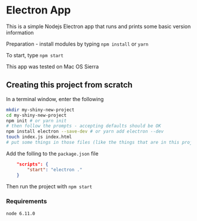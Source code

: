 # Electron App

This is a simple Nodejs Electron app that runs and prints some basic version information

Preparation - install modules by typing `npm install` or `yarn`

To start, type `npm start`

This app was tested on Mac OS Sierra

## Creating this project from scratch
In a terminal window, enter the following
```bash
mkdir my-shiny-new-project
cd my-shiny-new-project
npm init # or yarn init
# then follow the prompts - accepting defaults should be OK
npm install electron --save-dev # or yarn add electron --dev
touch index.js index.html
# put some things in those files (like the things that are in this project)
```
Add the folling to the `package.json` file
```json
    "scripts": {
        "start": "electron ."
    }
```
Then run the project with `npm start`

### Requirements
    node 6.11.0
